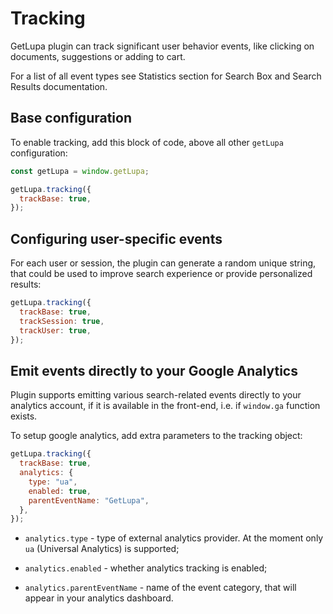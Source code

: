 # Tracking

GetLupa plugin can track significant user behavior events, like clicking on documents, suggestions or adding to cart.

For a list of all event types see Statistics section for Search Box and Search Results documentation.

## Base configuration

To enable tracking, add this block of code, above all other `getLupa` configuration:

```js
const getLupa = window.getLupa;

getLupa.tracking({
  trackBase: true,
});
```

## Configuring user-specific events

For each user or session, the plugin can generate a random unique string, that could be used to improve search experience or provide personalized results:

```js
getLupa.tracking({
  trackBase: true,
  trackSession: true,
  trackUser: true,
});
```

## Emit events directly to your Google Analytics

Plugin supports emitting various search-related events directly to your analytics account, if it is available in the front-end, i.e. if `window.ga` function exists.

To setup google analytics, add extra parameters to the tracking object:

```js
getLupa.tracking({
  trackBase: true,
  analytics: {
    type: "ua",
    enabled: true,
    parentEventName: "GetLupa",
  },
});
```

- `analytics.type` - type of external analytics provider. At the moment only `ua` (Universal Analytics) is supported;

- `analytics.enabled` - whether analytics tracking is enabled;

- `analytics.parentEventName` - name of the event category, that will appear in your analytics dashboard.
